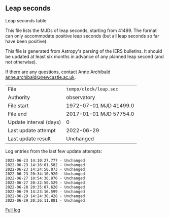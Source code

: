 
## Leap seconds

Leap seconds table

This file lists the MJDs of leap seconds, starting from 41499.
The format can only accommodate positive leap seconds (but all
leap seconds so far have been positive).

This file is generated from Astropy's parsing of the IERS
bulletins. It should be updated at least six months in advance
of any planned leap second (and not otherwise).

If there are any questions, contact Anne Archibald
<anne.archibald@newcastle.ac.uk>.

|     |     |
|:--- |:--- |
| File | `tempo/clock/leap.sec` |
| Authority | observatory |
| File start | 1972-07-01 MJD 41499.0 |
| File end | 2017-01-01 MJD 57754.0 |
| Update interval (days) | 0 |
| Last update attempt | 2022-06-29 |
| Last update result | Unchanged |

Log entries from the last few update attempts:
```
2022-06-23 14:10:27.777 - Unchanged
2022-06-23 14:16:01.582 - Unchanged
2022-06-23 14:24:50.073 - Unchanged
2022-06-23 20:34:10.920 - Unchanged
2022-06-27 10:54:30.870 - Unchanged
2022-06-27 20:32:50.529 - Unchanged
2022-06-28 20:35:07.620 - Unchanged
2022-06-29 14:23:16.599 - Unchanged
2022-06-29 14:24:30.428 - Unchanged
2022-06-29 20:36:11.881 - Unchanged
```
[Full log](https://raw.githubusercontent.com/ipta/pulsar-clock-corrections/main/log/tempo/clock/leap.sec.log)
